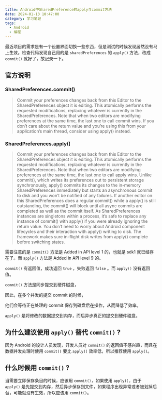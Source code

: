 ```yaml
---
title: Android中SharedPreference的apply与commit方法
date: 2024-01-13 10:47:00
category: 学习笔记
tags:
  - Android
  - 编程
---
```


最近项目的需求是有一个设置界面切换一些东西，但是测试的时候发现居然没有马上生效，检查代码发现自己用的是 `sharedPreferences` 的 `apply()` 方法，改成 `commit()` 就好了，故记录一下。

## 官方说明

### SharedPreferences.commit()

> Commit your preferences changes back from this Editor to the SharedPreferences object it is editing. 
> This atomically performs the requested modifications, replacing whatever is currently in the SharedPreferences.
> Note that when two editors are modifying preferences at the same time, the last one to call commit wins.
> If you don’t care about the return value and you’re using this from your application’s main thread, consider using apply() instead.

### SharedPreferences.apply()

> Commit your preferences changes back from this Editor to the SharedPreferences object it is editing. 
> This atomically performs the requested modifications, replacing whatever is currently in the SharedPreferences.
> Note that when two editors are modifying preferences at the same time, the last one to call apply wins.
> Unlike commit(), which writes its preferences out to persistent storage synchronously, apply() commits its changes to the in-memory SharedPreferences immediately but starts an asynchronous commit to disk and you won’t be notified of any failures. 
> If another editor on this SharedPreferences does a regular commit() while a apply() is still outstanding, the commit() will block until all async commits are completed as well as the commit itself.
> As SharedPreferences instances are singletons within a process, it’s safe to replace any instance of commit() with apply() if you were already ignoring the return value.
> You don’t need to worry about Android component lifecycles and their interaction with apply() writing to disk. 
> The framework makes sure in-flight disk writes from apply() complete before switching states.

需要注意的是 `commit()` 方法是 Added in API level 1 的，也就是 sdk1 就已经存在了。而 `apply()` 方法是 Added in API level 9 的。

`commit()` 有返回值，成功返回 `true` ，失败返回 `false` 。而 `apply()` 没有返回值。

`commit()` 方法是同步提交到硬件磁盘，

因此，在多个并发的提交 commit 的时候，

他们会等待正在处理的 commit 保存到磁盘后在操作，从而降低了效率。

`apply()` 是将修改的数据提交到内存，而后异步真正的提交到硬件磁盘。

## 为什么建议使用 `apply()` 替代 `commit()` ?

因为 Android 的设计人员发现，开发人员对 `commit()` 的返回值不感兴趣，而且在数据并发处理时使用 `commit()` 要比 `apply()` 效率低，所以推荐使用 `apply()`。

## 什么时候用 `commit()` ?

当需要立即保存条目的时候，应该用 `commit()`，如果使用 `apply()`，由于 `apply()` 是先提交到内存，然后异步保存到文件，如果程序出现异常或者被划掉后台，可能就没有生效，所以应该用 `commit()`。